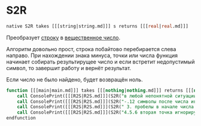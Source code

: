 # S2R

```sql
native S2R takes [[[string|string.md]]] s returns [[[real|real.md]]]
```

Преобразует [строку](string.md) в [вещественное число](real.md).

Алгоритм довольно прост, строка побайтово перебирается слева направо. При нахождении знака минуса, точки или
числа функция начинает собирать результирущее число и если встретит недопустимый символ, то завершит работу и
вернёт результат.

Если число не было найдено, будет возвращён ноль.

```sql
function [[[main|main.md]]] takes [[[nothing|nothing.md]]] returns [[[nothing|nothing.md]]]
    call ConsolePrint([[[R2S|R2S.md]]](S2R("в любой непонятной ситуации возвращает ноль"), 0, 9) + "\n") // 0.000
    call ConsolePrint([[[R2S|R2S.md]]](S2R("-.12 символы после числа игнорируются"), 0, 9) + "\n") // -0.120
    call ConsolePrint([[[R2S|R2S.md]]](S2R(" 3. пробелы в начале числа не игнорируются"), 0, 9) + "\n") // 0.000
    call ConsolePrint([[[R2S|R2S.md]]](S2R("4.5.6 вторая точка игнорируется"), 0, 9) + "\n") // 4.500
endfunction
```
